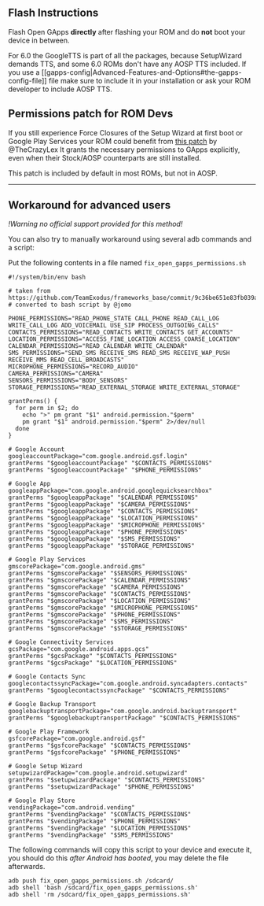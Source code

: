 ## Flash Instructions
Flash Open GApps **directly** after flashing your ROM and do **not** boot your device in between.

For 6.0 the GoogleTTS is part of all the packages, because SetupWizard demands TTS, and some 6.0 ROMs don't have any AOSP TTS included. If you use a [[gapps-config|Advanced-Features-and-Options#the-gapps-config-file]] file make sure to include it in your installation or ask your ROM developer to include AOSP TTS.

## Permissions patch for ROM Devs
If you still experience Force Closures of the Setup Wizard at first boot or Google Play Services your ROM could benefit from [this patch](https://github.com/TeamExodus/frameworks_base/commit/9c36be651e83fb039a262682839bd920b033007a) by @TheCrazyLex
It grants the necessary permissions to GApps explicitly, even when their Stock/AOSP counterparts are still installed.

This patch is included by default in most ROMs, but not in AOSP.

***
## Workaround for advanced users
_!Warning no official support provided for this method!_

You can also try to manually workaround using several adb commands and a script:

Put the following contents in a file named `fix_open_gapps_permissions.sh`
```shell
#!/system/bin/env bash

# taken from https://github.com/TeamExodus/frameworks_base/commit/9c36be651e83fb039a262682839bd920b033007a
# converted to bash script by @jomo

PHONE_PERMISSIONS="READ_PHONE_STATE CALL_PHONE READ_CALL_LOG WRITE_CALL_LOG ADD_VOICEMAIL USE_SIP PROCESS_OUTGOING_CALLS"
CONTACTS_PERMISSIONS="READ_CONTACTS WRITE_CONTACTS GET_ACCOUNTS"
LOCATION_PERMISSIONS="ACCESS_FINE_LOCATION ACCESS_COARSE_LOCATION"
CALENDAR_PERMISSIONS="READ_CALENDAR WRITE_CALENDAR"
SMS_PERMISSIONS="SEND_SMS RECEIVE_SMS READ_SMS RECEIVE_WAP_PUSH RECEIVE_MMS READ_CELL_BROADCASTS"
MICROPHONE_PERMISSIONS="RECORD_AUDIO"
CAMERA_PERMISSIONS="CAMERA"
SENSORS_PERMISSIONS="BODY_SENSORS"
STORAGE_PERMISSIONS="READ_EXTERNAL_STORAGE WRITE_EXTERNAL_STORAGE"

grantPerms() {
  for perm in $2; do
    echo ">" pm grant "$1" android.permission."$perm"
    pm grant "$1" android.permission."$perm" 2>/dev/null
  done
}

# Google Account
googleaccountPackage="com.google.android.gsf.login"
grantPerms "$googleaccountPackage" "$CONTACTS_PERMISSIONS"
grantPerms "$googleaccountPackage" "$PHONE_PERMISSIONS"

# Google App
googleappPackage="com.google.android.googlequicksearchbox"
grantPerms "$googleappPackage" "$CALENDAR_PERMISSIONS"
grantPerms "$googleappPackage" "$CAMERA_PERMISSIONS"
grantPerms "$googleappPackage" "$CONTACTS_PERMISSIONS"
grantPerms "$googleappPackage" "$LOCATION_PERMISSIONS"
grantPerms "$googleappPackage" "$MICROPHONE_PERMISSIONS"
grantPerms "$googleappPackage" "$PHONE_PERMISSIONS"
grantPerms "$googleappPackage" "$SMS_PERMISSIONS"
grantPerms "$googleappPackage" "$STORAGE_PERMISSIONS"

# Google Play Services
gmscorePackage="com.google.android.gms"
grantPerms "$gmscorePackage" "$SENSORS_PERMISSIONS"
grantPerms "$gmscorePackage" "$CALENDAR_PERMISSIONS"
grantPerms "$gmscorePackage" "$CAMERA_PERMISSIONS"
grantPerms "$gmscorePackage" "$CONTACTS_PERMISSIONS"
grantPerms "$gmscorePackage" "$LOCATION_PERMISSIONS"
grantPerms "$gmscorePackage" "$MICROPHONE_PERMISSIONS"
grantPerms "$gmscorePackage" "$PHONE_PERMISSIONS"
grantPerms "$gmscorePackage" "$SMS_PERMISSIONS"
grantPerms "$gmscorePackage" "$STORAGE_PERMISSIONS"

# Google Connectivity Services
gcsPackage="com.google.android.apps.gcs"
grantPerms "$gcsPackage" "$CONTACTS_PERMISSIONS"
grantPerms "$gcsPackage" "$LOCATION_PERMISSIONS"

# Google Contacts Sync
googlecontactssyncPackage="com.google.android.syncadapters.contacts"
grantPerms "$googlecontactssyncPackage" "$CONTACTS_PERMISSIONS"

# Google Backup Transport
googlebackuptransportPackage="com.google.android.backuptransport"
grantPerms "$googlebackuptransportPackage" "$CONTACTS_PERMISSIONS"

# Google Play Framework
gsfcorePackage="com.google.android.gsf"
grantPerms "$gsfcorePackage" "$CONTACTS_PERMISSIONS"
grantPerms "$gsfcorePackage" "$PHONE_PERMISSIONS"

# Google Setup Wizard
setupwizardPackage="com.google.android.setupwizard"
grantPerms "$setupwizardPackage" "$CONTACTS_PERMISSIONS"
grantPerms "$setupwizardPackage" "$PHONE_PERMISSIONS"

# Google Play Store
vendingPackage="com.android.vending"
grantPerms "$vendingPackage" "$CONTACTS_PERMISSIONS"
grantPerms "$vendingPackage" "$PHONE_PERMISSIONS"
grantPerms "$vendingPackage" "$LOCATION_PERMISSIONS"
grantPerms "$vendingPackage" "$SMS_PERMISSIONS"
```

The following commands will copy this script to your device and execute it, you should do this *after Android has booted*, you may delete the file afterwards.
```shell
adb push fix_open_gapps_permissions.sh /sdcard/
adb shell 'bash /sdcard/fix_open_gapps_permissions.sh'
adb shell 'rm /sdcard/fix_open_gapps_permissions.sh'
```
